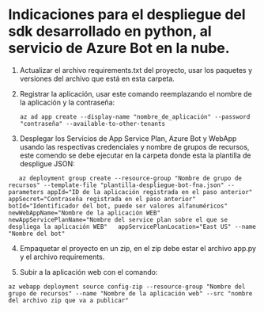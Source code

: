# Indicaciones para el despliegue del sdk desarrollado en python, al servicio de Azure Bot en la nube.


1. Actualizar el archivo requirements.txt del proyecto, usar los paquetes y versiones del archivo que está en esta carpeta.

2. Registrar la aplicación, usar este comando reemplazando el nombre de la aplicación y la contraseña:
    
   ~~~
   az ad app create --display-name "nombre_de_aplicación" --password "contraseña" --available-to-other-tenants
   ~~~

3. Desplegar los Servicios de App Service Plan, Azure Bot y WebApp usando las respectivas credenciales y nombre de grupos de recursos, este comendo se debe ejecutar en la carpeta donde esta la plantilla de despligue JSON:

~~~
   az deployment group create --resource-group "Nombre de grupo de recursos" --template-file "plantilla-despliegue-bot-fna.json" --parameters appId="ID de la aplicación registrada en el paso anterior" appSecret="Contraseña registrada en el paso anterior" botId="Identificador del bot, puede ser valores alfanuméricos" newWebAppName="Nombre de la aplicación WEB" newAppServicePlanName="Nombre del service plan sobre el que se despliega la aplicación WEB"   appServicePlanLocation="East US" --name "Nombre del bot"
~~~

4. Empaquetar el proyecto en un zip, en el zip debe estar el archivo app.py y el archivo requirements.

5. Subir a la aplicación web con el comando:

  ~~~
  az webapp deployment source config-zip --resource-group "Nombre del grupo de recursos" --name "Nombre de la aplicación web" --src "nombre del archivo zip que va a publicar"
  ~~~
